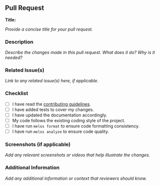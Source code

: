 ## Pull Request

**Title:**

*Provide a concise title for your pull request.*

### Description

*Describe the changes made in this pull request. What does it do? Why is it needed?*

### Related Issue(s)

*Link to any related issue(s) here, if applicable.*

### Checklist

- [ ] I have read the [contributing guidelines](https://github.com/bahricanyesil/flutter-advanced-template-v2/blob/main/CONTRIBUTING.md).
- [ ] I have added tests to cover my changes.
- [ ] I have updated the documentation accordingly.
- [ ] My code follows the existing coding style of the project.
- [ ] I have run `melos format` to ensure code formatting consistency.
- [ ] I have run `melos analyze` to ensure code quality.

### Screenshots (if applicable)

*Add any relevant screenshots or videos that help illustrate the changes.*

### Additional Information

*Add any additional information or context that reviewers should know.*
